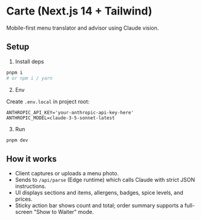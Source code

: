 # Carte (Next.js 14 + Tailwind)

Mobile-first menu translator and advisor using Claude vision.

## Setup

1. Install deps

```bash
pnpm i
# or npm i / yarn
```

2. Env

Create `.env.local` in project root:

```
ANTHROPIC_API_KEY='your-anthropic-api-key-here'
ANTHROPIC_MODEL=claude-3-5-sonnet-latest
```

3. Run

```bash
pnpm dev
```

## How it works
- Client captures or uploads a menu photo.
- Sends to `/api/parse` (Edge runtime) which calls Claude with strict JSON instructions.
- UI displays sections and items, allergens, badges, spice levels, and prices.
- Sticky action bar shows count and total; order summary supports a full-screen "Show to Waiter" mode.
